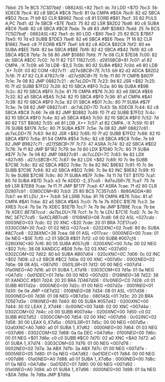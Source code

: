 7bbd: 25 7e     BCS    $7C3D
7bbf: 08 82     ASL    <$82
7bc1: dc 7d     LDD    <$7D
7bc3: 5b        XDECB
7bc4: 82 c8     SBCA   #$C8
7bc6: 81 0a     CMPA   #$0A
7bc8: 82 d2     SBCA   #$D2
7bca: 7f b9 82  CLR    $B982
7bcd: c8 81     EORB   #$81
7bcf: 35 82     PULS   A,PC
7bd1: d2 7e     SBCB   <$7E
7bd3: 75 82 d2  LSR    $82D2
7bd6: 80 c6     SUBA   #$C6
7bd8: 82 c8     SBCA   #$C8
7bda: 7e d8 83  JMP    $D883
7bdd: 25 7e     BCS    $7C5D
7bdf: 08 82     ASL    <$82
7be1: dc 80     LDD    <$80
7be3: 25 82     BCS    $7B67
7be5: f0 7d e3  SUBB   $7DE3
7be8: 82 e6     SBCA   #$E6
7bea: 7f 16 82  CLR    $1682
7bed: c8 7f     EORB   #$7F
7bef: b9 82 c8  ADCA   $82C8
7bf2: 80 ee     SUBA   #$EE
7bf4: 82 be     SBCA   #$BE
7bf6: 82 42     SBCA   #$42
7bf8: 82 c8     SBCA   #$C8
7bfa: 7e 56 80  JMP    $5680
7bfd: 7f 7e 08  CLR    $7E08
7c00: 82 dc     SBCA   #$DC
7c02: 7d 11 82  TST    $1182
7c05: d2 81     SBCB   <$81
7c07: a1 82     CMPA   ,-X
7c09: e6 7d     LDB    -$3,S
7c0b: 80 82     SUBA   #$82
7c0d: e6 80     LDB    ,X+
7c0f: 03 82     COM    <$82
7c11: d2 7e     SBCB   <$7E
7c13: b9 82 d2  ADCA   $82D2
7c16: 7f 47 82  CLR    $4782
7c19: d2 7e     SBCB   <$7E
7c1b: f1 80 7f  CMPB   $807F
7c1e: 7e 08 82  JMP    $0882
7c21: dc 7e     LDD    <$7E
7c23: 9d 82     JSR    <$82
7c25: f0 7f d2  SUBB   $7FD2
7c28: 82 f0     SBCA   #$F0
7c2a: 80 9b     SUBA   #$9B
7c2c: 82 f0     SBCA   #$F0
7c2e: 81 76     CMPA   #$76
7c30: 82 e6     SBCA   #$E6
7c32: 82 a5     SBCA   #$A5
7c34: 82 f0     SBCA   #$F0
7c36: 81 a1     CMPA   #$A1
7c38: 82 f0     SBCA   #$F0
7c3a: 82 01     SBCA   #$01
7c3c: 80 7f     SUBA   #$7F
7c3e: 7e 08 82  JMP    $0882
7c41: dc 7d     LDD    <$7D
7c43: 5b        XDECB
7c44: 82 c8     SBCA   #$C8
7c46: 7e d8 82  JMP    $D882
7c49: f0 7f d2  SUBB   $7FD2
7c4c: 82 f0     SBCA   #$F0
7c4e: 82 a5     SBCA   #$A5
7c50: 82 f0     SBCA   #$F0
7c52: 7d 80 82  TST    $8082
7c55: e6 81     LDB    ,X++
7c57: a1 82     CMPA   ,-X
7c59: f0 81 76  SUBB   $8176
7c5c: 80 7f     SUBA   #$7F
7c5e: 7e 08 82  JMP    $0882
7c61: dc 7e     LDD    <$7E
7c63: 9d 82     JSR    <$82
7c65: f0 7f d2  SUBB   $7FD2
7c68: 82 f0     SBCA   #$F0
7c6a: 81 54     CMPA   #$54
7c6c: 82 c8     SBCA   #$C8
7c6e: 7e b9 82  JMP    $B982
7c71: d2 7f     SBCB   <$7F
7c73: 47        ASRA
7c74: 82 d2     SBCA   #$D2
7c76: 7e f1 82  JMP    $F182
7c79: be 7d 80  LDX    $7D80
7c7c: 80 7f     SUBA   #$7F
7c7e: 7e 08 82  JMP    $0882
7c81: dc 7c     LDD    <$7C
7c83: 9e 82     LDX    <$82
7c85: d2 7c     SBCB   <$7C
7c87: 9e 82     LDX    <$82
7c89: f0 7c 9e  SUBB   $7C9E
7c8c: 82 d2     SBCA   #$D2
7c8e: 7c 9e 82  INC    $9E82
7c91: f0 7c 9e  SUBB   $7C9E
7c94: 82 d2     SBCA   #$D2
7c96: 7c 9e 82  INC    $9E82
7c99: f0 7c 9e  SUBB   $7C9E
7c9c: 80 7f     SUBA   #$7F
7c9e: 7d 11 7d  TST    $117D
7ca1: 80 7d     SUBA   #$7D
7ca3: e3 7e     ADDD   -$2,S
7ca5: 9d 7e     JSR    <$7E
7ca7: 75 7e b9  LSR    $7EB9
7caa: 7e f1 7f  JMP    $F17F
7cad: 47        ASRA
7cae: 7f d2 80  CLR    $D280
7cb1: 03 80     COM    <$80
7cb3: 25 80     BCS    $7C35
7cb5: 9b 80     ADDA   <$80
7cb7: ee 81     LDU    ,X++
7cb9: 54        LSRB
7cba: 81 76     CMPA   #$76
7cbc: 81 a1     CMPA   #$A1
7cbe: 82 a5     SBCA   #$A5
7cc0: 7b 1e 7b  XDEC   $1E7B
7cc3: 3e        XRES
7cc4: 7b 5e 7b  XDEC   $5E7B
7cc7: 7e 7b 9e  JMP    $7B9E
7cca: 7b be 7b  XDEC   $BE7B
7ccd: de 7b     LDU    <$7B
7ccf: fe 7c 1e  LDU    $7C1E
7cd2: 7c 3e 7c  INC    $3E7C
7cd5: 5e        XCLRB
7cd6: 01 08     NEG    <$08
7cd8: 08 02     ASL    <$02
7cda: 00 03     NEG    <$03
7cdc: 02 20     XNC    <$20
7cde: 20 01     BRA    $7CE1
7ce0: 03 30     COM    <$30
7ce2: 01 02     NEG    <$02
7ce4: 02 02     XNC    <$02
7ce6: 80 8c     SUBA   #$8C
7ce8: 02 38     XNC    <$38
7cea: 08 01     ASL    <$01
7cec: 00 00     NEG    <$00
7cee: 01 0e     NEG    <$0E
7cf0: c2 01     SBCB   #$01
7cf2: c0 00     SUBB   #$00
7cf4: 02 80     XNC    <$80
7cf6: 80 05     SUBA   #$05
7cf8: 02 00     XNC    <$00
7cfa: 00 02     NEG    <$02
7cfc: 38 08     XANDCC #$08
7cfe: 02 03     XNC    <$03
7d00: 03 02     COM    <$02
7d02: 80 b0     SUBA   #$B0
7d04: 02 0c     XNC    <$0C
7d06: 0c 02     INC    <$02
7d08: c2 c2     SBCB   #$C2
7d0a: 02 00     XNC    <$00
7d0c: 00 02     NEG    <$02
7d0e: 08 08     ASL    <$08
7d10: 05 01     LSR    <$01
7d12: 00 00     NEG    <$00
7d14: 01 a0     NEG    <$A0
7d16: a0 01     SUBA   $1,X
7d18: 03 03     COM    <$03
7d1a: 01 0a     NEG    <$0A
7d1c: 0a 01     DEC    <$01
7d1e: 00 00     NEG    <$00
7d20: 01 38     NEG    <$38
7d22: 38 01     XANDCC #$01
7d24: 20 20     BRA    $7D46
7d26: 01 c0     NEG    <$C0
7d28: c0 01     SUBB   #$01
7d2a: 00 00     NEG    <$00
7d2c: 01 00     NEG    <$00
7d2e: 00 01     NEG    <$01
7d30: 0e 0e     JMP    <$0E
7d32: 01 08     NEG    <$08
7d34: 08 01     ASL    <$01
7d36: 00 00     NEG    <$00
7d38: 01 08     NEG    <$08
7d3a: 08 01     ASL    <$01
7d3c: 20 20     BRA    $7D5E
7d3e: 01 80     NEG    <$80
7d40: 80 05     SUBA   #$05
7d42: 02 00     XNC    <$00
7d44: 30 02     LEAX   $2,X
7d46: 0c 00     INC    <$00
7d48: 02 00     XNC    <$00
7d4a: 03 02     COM    <$02
7d4c: c0 00     SUBB   #$00
7d4e: 02 00     XNC    <$00
7d50: c0 02     SUBB   #$02
7d52: 03 00     COM    <$00
7d54: 02 00     XNC    <$00
7d56: 0c 02     INC    <$02
7d58: 30 00     LEAX   $0,X
7d5a: 05 01     LSR    <$01
7d5c: 00 00     NEG    <$00
7d5e: 02 a0     XNC    <$A0
7d60: a0 01     SUBA   $1,X
7d62: 00 00     NEG    <$00
7d64: 01 03     NEG    <$03
7d66: 03 02     COM    <$02
7d68: 0a 0a     DEC    <$0A
7d6a: 01 00     NEG    <$00
7d6c: 00 01     NEG    <$01
7d6e: c0 c0     SUBB   #$C0
7d70: 02 a0     XNC    <$A0
7d72: a0 01     SUBA   $1,X
7d74: 03 03     COM    <$03
7d76: 01 00     NEG    <$00
7d78: 00 02     NEG    <$02
7d7a: 3a        ABX
7d7b: 3a        ABX
7d7c: 01 00     NEG    <$00
7d7e: 00 05     NEG    <$05
7d80: 01 0a     NEG    <$0A
7d82: 0a 01     DEC    <$01
7d84: 00 00     NEG    <$00
7d86: 01 a0     NEG    <$A0
7d88: a0 01     SUBA   $1,X
7d8a: 00 00     NEG    <$00
7d8c: 01 0a     NEG    <$0A
7d8e: 0a 01     DEC    <$01
7d90: 00 00     NEG    <$00
7d92: 01 a0     NEG    <$A0
7d94: a0 01     SUBA   $1,X
7d96: 00 00     NEG    <$00
7d98: 01 0a     NEG    <$0A
7d9a: 7e 7d9a     JMP    $7d9a
